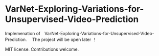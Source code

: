 # VarNet-Exploring-Variations-for-Unsupervised-Video-Prediction
Implemenation of　VarNet-Exploring-Variations-for-Unsupervised-Video-Prediction.　
The project will be open later ！

MIT license. Contributions welcome.
